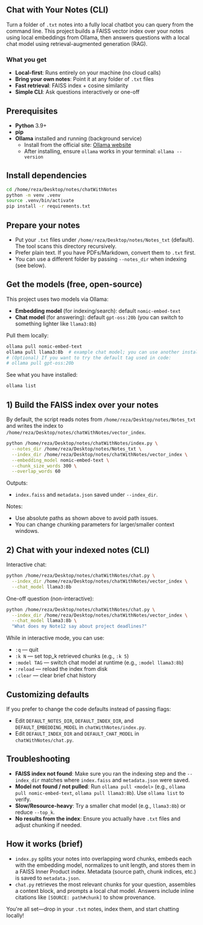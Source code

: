 ## Chat with Your Notes (CLI)

Turn a folder of `.txt` notes into a fully local chatbot you can query from the command line. This project builds a FAISS vector index over your notes using local embeddings from Ollama, then answers questions with a local chat model using retrieval-augmented generation (RAG).

### What you get
- **Local-first**: Runs entirely on your machine (no cloud calls)
- **Bring your own notes**: Point it at any folder of `.txt` files
- **Fast retrieval**: FAISS index + cosine similarity
- **Simple CLI**: Ask questions interactively or one-off

## Prerequisites
- **Python** 3.9+
- **pip**
- **Ollama** installed and running (background service)
  - Install from the official site: [Ollama website](https://ollama.com)
  - After installing, ensure `ollama` works in your terminal: `ollama --version`

## Install dependencies
```bash
cd /home/reza/Desktop/notes/chatWithNotes
python -m venv .venv
source .venv/bin/activate
pip install -r requirements.txt
```

## Prepare your notes
- Put your `.txt` files under `/home/reza/Desktop/notes/Notes_txt` (default). The tool scans this directory recursively.
- Prefer plain text. If you have PDFs/Markdown, convert them to `.txt` first.
- You can use a different folder by passing `--notes_dir` when indexing (see below).

## Get the models (free, open-source)
This project uses two models via Ollama:
- **Embedding model** (for indexing/search): default `nomic-embed-text`
- **Chat model** (for answering): default `gpt-oss:20b` (you can switch to something lighter like `llama3:8b`)

Pull them locally:
```bash
ollama pull nomic-embed-text
ollama pull llama3:8b  # example chat model; you can use another installed model
# (Optional) If you want to try the default tag used in code:
# ollama pull gpt-oss:20b
```

See what you have installed:
```bash
ollama list
```

## 1) Build the FAISS index over your notes
By default, the script reads notes from `/home/reza/Desktop/notes/Notes_txt` and writes the index to `/home/reza/Desktop/notes/chatWithNotes/vector_index`.

```bash
python /home/reza/Desktop/notes/chatWithNotes/index.py \
  --notes_dir /home/reza/Desktop/notes/Notes_txt \
  --index_dir /home/reza/Desktop/notes/chatWithNotes/vector_index \
  --embedding_model nomic-embed-text \
  --chunk_size_words 300 \
  --overlap_words 60
```

Outputs:
- `index.faiss` and `metadata.json` saved under `--index_dir`.

Notes:
- Use absolute paths as shown above to avoid path issues.
- You can change chunking parameters for larger/smaller context windows.

## 2) Chat with your indexed notes (CLI)
Interactive chat:
```bash
python /home/reza/Desktop/notes/chatWithNotes/chat.py \
  --index_dir /home/reza/Desktop/notes/chatWithNotes/vector_index \
  --chat_model llama3:8b
```

One-off question (non-interactive):
```bash
python /home/reza/Desktop/notes/chatWithNotes/chat.py \
  --index_dir /home/reza/Desktop/notes/chatWithNotes/vector_index \
  --chat_model llama3:8b \
  "What does my Note12 say about project deadlines?"
```

While in interactive mode, you can use:
- `:q` — quit
- `:k N` — set top_k retrieved chunks (e.g., `:k 5`)
- `:model TAG` — switch chat model at runtime (e.g., `:model llama3:8b`)
- `:reload` — reload the index from disk
- `:clear` — clear brief chat history

## Customizing defaults
If you prefer to change the code defaults instead of passing flags:
- Edit `DEFAULT_NOTES_DIR`, `DEFAULT_INDEX_DIR`, and `DEFAULT_EMBEDDING_MODEL` in `chatWithNotes/index.py`.
- Edit `DEFAULT_INDEX_DIR` and `DEFAULT_CHAT_MODEL` in `chatWithNotes/chat.py`.

## Troubleshooting
- **FAISS index not found**: Make sure you ran the indexing step and the `--index_dir` matches where `index.faiss` and `metadata.json` were saved.
- **Model not found / not pulled**: Run `ollama pull <model>` (e.g., `ollama pull nomic-embed-text`, `ollama pull llama3:8b`). Use `ollama list` to verify.
- **Slow/Resource-heavy**: Try a smaller chat model (e.g., `llama3:8b`) or reduce `--top_k`.
- **No results from the index**: Ensure you actually have `.txt` files and adjust chunking if needed.

## How it works (brief)
- `index.py` splits your notes into overlapping word chunks, embeds each with the embedding model, normalizes to unit length, and stores them in a FAISS Inner Product index. Metadata (source path, chunk indices, etc.) is saved to `metadata.json`.
- `chat.py` retrieves the most relevant chunks for your question, assembles a context block, and prompts a local chat model. Answers include inline citations like `[SOURCE: path#chunk]` to show provenance.

You're all set—drop in your `.txt` notes, index them, and start chatting locally!


